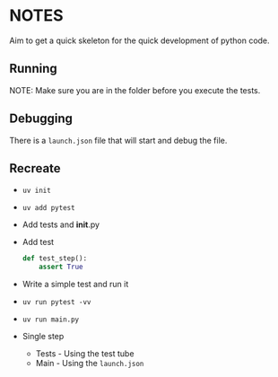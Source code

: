 # NOTES

Aim to get a quick skeleton for the quick development of python code.

## Running

NOTE: Make sure you are in the folder before you execute the tests.  

## Debugging

There is a `launch.json` file that will start and debug the file.  

## Recreate

* `uv init`
* `uv add pytest`
* Add tests and __init__.py
* Add test
  ```py 
  def test_step():
      assert True
  ```

* Write a simple test and run it
* `uv run pytest -vv`
* `uv run main.py`

* Single step
  * Tests - Using the test tube
  * Main - Using the `launch.json`
